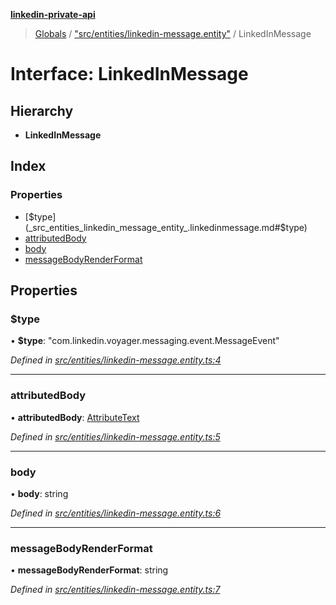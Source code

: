 **[linkedin-private-api](../README.md)**

> [Globals](../globals.md) / ["src/entities/linkedin-message.entity"](../modules/_src_entities_linkedin_message_entity_.md) / LinkedInMessage

# Interface: LinkedInMessage

## Hierarchy

* **LinkedInMessage**

## Index

### Properties

* [$type](_src_entities_linkedin_message_entity_.linkedinmessage.md#$type)
* [attributedBody](_src_entities_linkedin_message_entity_.linkedinmessage.md#attributedbody)
* [body](_src_entities_linkedin_message_entity_.linkedinmessage.md#body)
* [messageBodyRenderFormat](_src_entities_linkedin_message_entity_.linkedinmessage.md#messagebodyrenderformat)

## Properties

### $type

•  **$type**: \"com.linkedin.voyager.messaging.event.MessageEvent\"

*Defined in [src/entities/linkedin-message.entity.ts:4](https://github.com/stpoa/linkedin-private-api/blob/2f83b91/src/entities/linkedin-message.entity.ts#L4)*

___

### attributedBody

•  **attributedBody**: [AttributeText](_src_entities_linkedin_attribute_text_entity_.attributetext.md)

*Defined in [src/entities/linkedin-message.entity.ts:5](https://github.com/stpoa/linkedin-private-api/blob/2f83b91/src/entities/linkedin-message.entity.ts#L5)*

___

### body

•  **body**: string

*Defined in [src/entities/linkedin-message.entity.ts:6](https://github.com/stpoa/linkedin-private-api/blob/2f83b91/src/entities/linkedin-message.entity.ts#L6)*

___

### messageBodyRenderFormat

•  **messageBodyRenderFormat**: string

*Defined in [src/entities/linkedin-message.entity.ts:7](https://github.com/stpoa/linkedin-private-api/blob/2f83b91/src/entities/linkedin-message.entity.ts#L7)*
